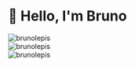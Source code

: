 
  <h1>👋 Hello, I'm Bruno</h1>  
  <img src="https://github-readme-stats.vercel.app/api?username=brunolepis&show_icons=true&theme=dark" alt="brunolepis" />
  <br>
  <img src="https://github-readme-streak-stats.herokuapp.com?user=brunolepis&theme=dark" alt="brunolepis" />
  <br>
  <img src="https://github-readme-stats.vercel.app/api/top-langs/?username=brunolepis&layout=compact" alt="brunolepis" />
